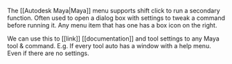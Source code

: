 The [[Autodesk Maya|Maya]] menu supports  shift click to run a secondary function.
Often used to open a dialog box with settings to tweak a command before running it.
Any menu item that has one has a box icon on the right.

We can use this to [[link]] [[documentation]] and tool settings to any Maya tool & command.
E.g. If every tool auto has a window with a help menu. Even if there are no settings.

